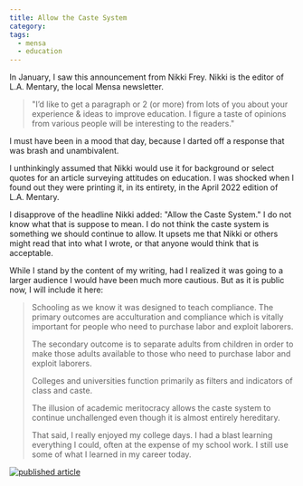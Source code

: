 ```yaml
---
title: Allow the Caste System
category:
tags:
  - mensa
  - education
---
```


In January, I saw this announcement from Nikki Frey. Nikki is the editor of L.A.
Mentary, the local Mensa newsletter.

> "I’d like to get a paragraph or 2 (or more) from lots of you about your
> experience & ideas to improve education.  I figure a taste of opinions from
> various people will be interesting to the readers."

I must have been in a mood that day, because I darted off a response that
was brash and unambivalent.

I unthinkingly assumed that Nikki would use it for background or select quotes
for an article surveying attitudes on education. I was shocked when I found out
they were printing it, in its entirety, in the April 2022 edition of L.A.
Mentary.

I disapprove of the headline Nikki added: "Allow the Caste System." I do not
know what that is suppose to mean. I do not think the caste system is something we
should continue to allow. It upsets me that Nikki or others might read that into
what I wrote, or that anyone would think that is acceptable.

While I stand by the content of my writing, had I realized it was going to a
larger audience I would have been much more cautious. But as it is public now, I
will include it here:

> Schooling as we know it was designed to teach compliance. The primary outcomes
> are acculturation and compliance which is vitally important for people who
> need to purchase labor and exploit laborers.
> 
> The secondary outcome is to separate adults from children in order to make
> those adults available to those who need to purchase labor and exploit
> laborers.
> 
> Colleges and universities function primarily as filters and indicators of
> class and caste.
> 
> The illusion of academic meritocracy allows the caste system to continue
> unchallenged even though it is almost entirely hereditary.
> 
> That said, I really enjoyed my college days. I had a blast learning everything
> I could, often at the expense of my school work. I still use some of what I
> learned in my career today.

[![published
article](/images/allow_the_caste_system.png)](/images/allow_the_caste_system.pdf)
